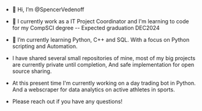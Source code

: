- 👋 Hi, I’m @SpencerVedenoff
- 👀 I currently work as a IT Project Coordinator and I'm learning to code for my CompSCI degree -- Expected graduation DEC2024
- 🌱 I’m currently learning Python, C++ and SQL. With a focus on Python scripting and Automation.

- I have shared several small repositories of mine, most of my big projects are currently private until completion,
  And safe implementation for open source sharing.

- At this present time I'm currently working on a day trading bot in Python. And a webscraper for data analytics on active athletes in sports.
- Please reach out if you have any questions!
